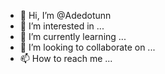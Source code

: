 - 👋 Hi, I’m @Adedotunn
- 👀 I’m interested in ...
- 🌱 I’m currently learning ...
- 💞️ I’m looking to collaborate on ...
- 📫 How to reach me ...

<!---
Adedotunn/Adedotunn is a ✨ special ✨ repository because its `README.md` (this file) appears on your GitHub profile.
You can click the Preview link to take a look at your changes.
--->
